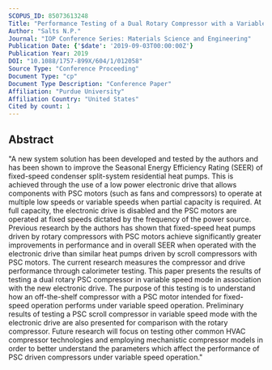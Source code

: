 ```yaml
---
SCOPUS_ID: 85073613248
Title: "Performance Testing of a Dual Rotary Compressor with a Variable Speed PSC Motor"
Author: "Salts N.P."
Journal: "IOP Conference Series: Materials Science and Engineering"
Publication Date: {'$date': '2019-09-03T00:00:00Z'}
Publication Year: 2019
DOI: "10.1088/1757-899X/604/1/012058"
Source Type: "Conference Proceeding"
Document Type: "cp"
Document Type Description: "Conference Paper"
Affiliation: "Purdue University"
Affiliation Country: "United States"
Cited by count: 1
---
```


## Abstract
"A new system solution has been developed and tested by the authors and has been shown to improve the Seasonal Energy Efficiency Rating (SEER) of fixed-speed condenser split-system residential heat pumps. This is achieved through the use of a low power electronic drive that allows components with PSC motors (such as fans and compressors) to operate at multiple low speeds or variable speeds when partial capacity is required. At full capacity, the electronic drive is disabled and the PSC motors are operated at fixed speeds dictated by the frequency of the power source. Previous research by the authors has shown that fixed-speed heat pumps driven by rotary compressors with PSC motors achieve significantly greater improvements in performance and in overall SEER when operated with the electronic drive than similar heat pumps driven by scroll compressors with PSC motors. The current research measures the compressor and drive performance through calorimeter testing. This paper presents the results of testing a dual rotary PSC compressor in variable speed mode in association with the new electronic drive. The purpose of this testing is to understand how an off-the-shelf compressor with a PSC motor intended for fixed-speed operation performs under variable speed operation. Preliminary results of testing a PSC scroll compressor in variable speed mode with the electronic drive are also presented for comparison with the rotary compressor. Future research will focus on testing other common HVAC compressor technologies and employing mechanistic compressor models in order to better understand the parameters which affect the performance of PSC driven compressors under variable speed operation."
